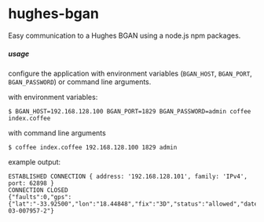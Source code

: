 
# hughes-bgan

Easy communication to a Hughes BGAN using a node.js npm packages.

##### usage

configure the application with environment variables (`BGAN_HOST`, `BGAN_PORT`, `BGAN_PASSWORD`) or command line arguments.

with environment variables:

```
$ BGAN_HOST=192.168.128.100 BGAN_PORT=1829 BGAN_PASSWORD=admin coffee index.coffee
```

with command line arguments

```
$ coffee index.coffee 192.168.128.100 1829 admin
```

example output:

```
ESTABLISHED CONNECTION { address: '192.168.128.101', family: 'IPv4', port: 62898 }
CONNECTION CLOSED
{"faults":0,"gps":{"lat":"-33.92500","lon":"18.44848","fix":"3D","status":"allowed","date":"15/02/27","time":"10:59:21"},"ethernet":1,"usb":1,"signal":68,"satellite_id":6,"temp":31,"beam_id":104,"imsi":"901112112552742","imei":"353938-03-007957-2"}
```
